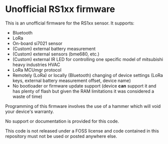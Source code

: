# Unofficial RS1xx firmware

This is an unofficial firmware for the RS1xx sensor. It supports:

* Bluetooth 
* LoRa 
* On-board si7021 sensor 
* (Custom) external battery measurement 
* (Custom) external sensors (bme680, etc.) 
* (Custom) external IR LED for controlling one specific model of mitsubishi heavy industries HVAC 
* LoRa MCUmgr protocol 
* Remotely (LoRa) or locally (Bluetooth) changing of device settings (LoRa keys, external battery measurement offset, device name) 
* No bootloader or firmware update support (device **can** support it and has plenty of flash but given the RAM limitations it was considered a waste of time) 

Programming of this firmware involves the use of a hammer which will void your device's warranty.

No support or documentation is provided for this code.

This code is not released under a FOSS license and code contained in this repository must not be used or posted anywhere else.
